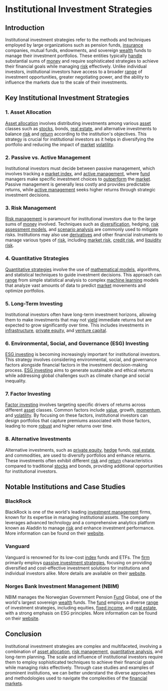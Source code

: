 # Institutional Investment Strategies

## Introduction
Institutional investment strategies refer to the methods and techniques employed by large organizations such as pension funds, [insurance](../i/insurance.md) companies, mutual funds, endowments, and sovereign [wealth](../w/wealth.md) funds to manage their investment portfolios. These entities typically [handle](../h/handle.md) substantial sums of [money](../m/money.md) and require sophisticated strategies to achieve their financial goals while managing [risk](../r/risk.md) effectively. Unlike individual investors, institutional investors have access to a broader [range](../r/range.md) of investment opportunities, greater negotiating power, and the ability to influence the markets due to the scale of their investments.

## Key Institutional Investment Strategies

### 1. **Asset Allocation**
[Asset allocation](../a/asset_allocation.md) involves distributing investments among various [asset](../a/asset.md) classes such as [stocks](../s/stock.md), bonds, [real estate](../r/real_estate.md), and alternative investments to balance [risk](../r/risk.md) and [return](../r/return.md) according to the institution's objectives. This strategy is crucial for institutional investors as it helps in diversifying the portfolio and reducing the impact of [market](../m/market.md) [volatility](../v/volatility.md).

### 2. **Passive vs. Active Management**
Institutional investors must decide between passive management, which involves tracking a [market index](../m/market_index.md), and [active management](../a/active_management.md), where [fund](../f/fund.md) managers make specific investment choices to [outperform](../o/outperform.md) the [market](../m/market.md). Passive management is generally less costly and provides predictable returns, while [active management](../a/active_management.md) seeks higher returns through strategic investment decisions.

### 3. **Risk Management**
[Risk management](../r/risk_management.md) is paramount for institutional investors due to the large sums of [money](../m/money.md) involved. Techniques such as [diversification](../d/diversification.md), hedging, [risk assessment models](../r/risk_assessment_models.md), and [scenario analysis](../s/scenario_analysis.md) are commonly used to mitigate risks. Institutions may also use [derivatives](../d/derivatives.md) and other financial instruments to manage various types of [risk](../r/risk.md), including [market risk](../m/market_risk.md), [credit risk](../c/credit_risk.md), and [liquidity risk](../l/liquidity_risk.md).

### 4. **Quantitative Strategies**
[Quantitative strategies](../q/quantitative_strategies_in_trading.md) involve the use of [mathematical models](../m/mathematical_models_in_trading.md), algorithms, and statistical techniques to guide investment decisions. This approach can [range](../r/range.md) from simple statistical analysis to complex [machine learning](../m/machine_learning.md) models that analyze vast amounts of data to predict [market](../m/market.md) movements and optimize portfolios.

### 5. **Long-Term Investing**
Institutional investors often have long-term investment horizons, allowing them to make investments that may not [yield](../y/yield.md) immediate returns but are expected to grow significantly over time. This includes investments in [infrastructure](../i/infrastructure.md), [private equity](../p/private_equity.md), and [venture capital](../v/venture_capital.md).

### 6. **Environmental, Social, and Governance (ESG) Investing**
[ESG investing](../e/esg_investing.md) is becoming increasingly important for institutional investors. This strategy involves considering environmental, social, and governance factors alongside financial factors in the investment decision-making process. [ESG investing](../e/esg_investing.md) aims to generate sustainable and ethical returns while addressing global challenges such as climate change and social inequality.

### 7. **Factor Investing**
[Factor investing](../f/factor_investing.md) involves targeting specific drivers of returns across different [asset](../a/asset.md) classes. Common factors include [value](../v/value.md), growth, [momentum](../m/momentum.md), and [volatility](../v/volatility.md). By focusing on these factors, institutional investors can design portfolios that capture premiums associated with those factors, leading to more [robust](../r/robust.md) and higher returns over time.

### 8. **Alternative Investments**
Alternative investments, such as [private equity](../p/private_equity.md), [hedge](../h/hedge.md) funds, [real estate](../r/real_estate.md), and commodities, are used to diversify portfolios and enhance returns. These investments often exhibit different [risk](../r/risk.md) and [return](../r/return.md) characteristics compared to traditional [stocks](../s/stock.md) and bonds, providing additional opportunities for institutional investors.

## Notable Institutions and Case Studies

### BlackRock
BlackRock is one of the world's leading [investment management](../i/investment_management.md) firms, known for its expertise in managing institutional assets. The company leverages advanced technology and a comprehensive analytics platform known as Aladdin to manage [risk](../r/risk.md) and enhance investment performance. More information can be found on their [website](https://www.blackrock.com).

### Vanguard
Vanguard is renowned for its low-cost [index](../i/index_instrument.md) funds and ETFs. The [firm](../f/firm.md) primarily employs [passive investment strategies](../p/passive_investment_strategies.md), focusing on providing diversified and cost-effective investment solutions for institutions and individual investors alike. More details are available on their [website](https://www.vanguard.com).

### Norges Bank Investment Management (NBIM)
NBIM manages the Norwegian Government Pension [Fund](../f/fund.md) Global, one of the world's largest sovereign [wealth](../w/wealth.md) funds. The [fund](../f/fund.md) employs a diverse [range](../r/range.md) of investment strategies, including equities, [fixed income](../f/fixed_income.md), and [real estate](../r/real_estate.md), with a strong emphasis on ESG principles. More information can be found on their [website](https://www.nbim.no).

## Conclusion
Institutional investment strategies are complex and multifaceted, involving a combination of [asset allocation](../a/asset_allocation.md), [risk management](../r/risk_management.md), [quantitative analysis](../q/quantitative_analysis.md), and long-term planning. The scale and influence of institutional investors require them to employ sophisticated techniques to achieve their financial goals while managing risks effectively. Through case studies and examples of prominent institutions, we can better understand the diverse approaches and methodologies used to navigate the complexities of the [financial markets](../f/financial_market.md).
